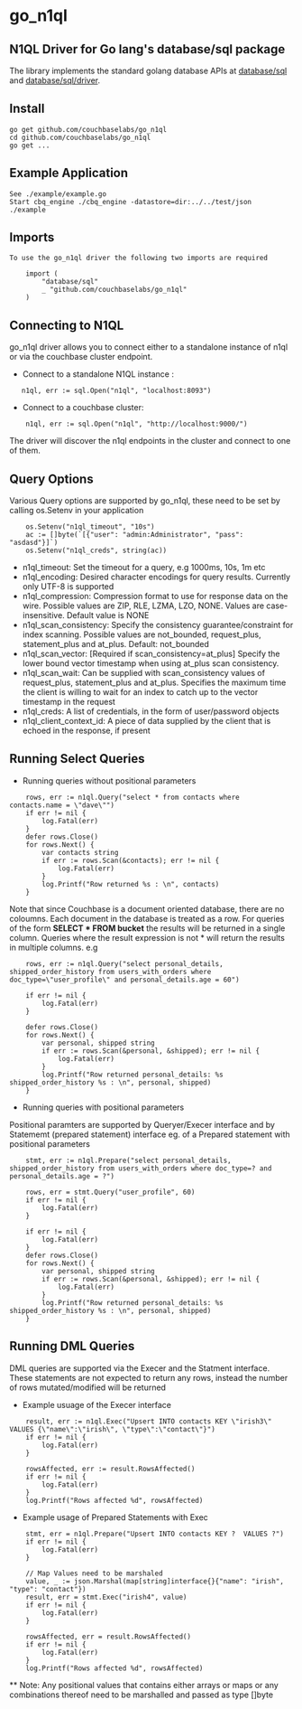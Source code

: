 go_n1ql
=======

## N1QL Driver for Go lang's database/sql package

The library implements the standard golang database APIs at
[database/sql](http://golang.org/pkg/database/sql/) and 
[database/sql/driver](http://golang.org/pkg/database/sql/driver/).

## Install

    go get github.com/couchbaselabs/go_n1ql
    cd github.com/couchbaselabs/go_n1ql
    go get ...

## Example Application 

    See ./example/example.go
    Start cbq_engine ./cbq_engine -datastore=dir:../../test/json
    ./example

## Imports 

    To use the go_n1ql driver the following two imports are required 
```
    import (
        "database/sql"
        _ "github.com/couchbaselabs/go_n1ql"
    )
```

## Connecting to N1QL

go_n1ql driver allows you to connect either to a standalone instance of n1ql or via 
the couchbase cluster endpoint. 

* Connect to a standalone N1QL instance :
```
   n1ql, err := sql.Open("n1ql", "localhost:8093")
```
* Connect to a couchbase cluster:
```
    n1ql, err := sql.Open("n1ql", "http://localhost:9000/")
```
The driver will discover the n1ql endpoints in the cluster and connect to one of them.

## Query Options 

Various Query options are supported by go_n1ql, these need to be set by calling os.Setenv in 
your application

```
    os.Setenv("n1ql_timeout", "10s")
    ac := []byte(`[{"user": "admin:Administrator", "pass": "asdasd"}]`)
    os.Setenv("n1ql_creds", string(ac))
```
* n1ql_timeout: Set the timeout for a query, e.g 1000ms, 10s, 1m etc
* n1ql_encoding: Desired character encodings for query results. Currently only UTF-8 is supported
* n1ql_compression: Compression format to use for response data on the wire. 
  Possible values are ZIP, RLE, LZMA, LZO, NONE. Values are case-insensitive. Default value is NONE
* n1ql_scan_consistency: Specify the consistency guarantee/constraint for index scanning. 
  Possible values are not_bounded, request_plus, statement_plus and at_plus. Default: not_bounded
* n1ql_scan_vector: [Required if scan_consistency=at_plus] Specify the lower bound vector timestamp 
  when using at_plus scan consistency.
* n1ql_scan_wait: Can be supplied with scan_consistency values of request_plus, statement_plus and at_plus. 
  Specifies the maximum time the client is willing to wait for an index to catch up to the 
  vector timestamp in the request
* n1ql_creds: A list of credentials, in the form of user/password objects
* n1ql_client_context_id: A piece of data supplied by the client that is echoed in the response, if present

## Running Select Queries 

* Running queries without positional parameters 

```
    rows, err := n1ql.Query("select * from contacts where contacts.name = \"dave\"")
    if err != nil {
        log.Fatal(err)
    }
    defer rows.Close()
    for rows.Next() {
        var contacts string
        if err := rows.Scan(&contacts); err != nil {
            log.Fatal(err)
        }
        log.Printf("Row returned %s : \n", contacts)
    }
```

Note that since Couchbase is a document oriented database, there are no coloumns. Each document in the 
database is treated as a row. For queries of the form **SELECT * FROM bucket** the results will be 
returned in a single column. Queries where the result expression is not * will return the results in 
multiple columns. e.g

```
    rows, err := n1ql.Query("select personal_details, shipped_order_history from users_with_orders where doc_type=\"user_profile\" and personal_details.age = 60")

    if err != nil {
        log.Fatal(err)
    }

    defer rows.Close()
    for rows.Next() {
        var personal, shipped string
        if err := rows.Scan(&personal, &shipped); err != nil {
            log.Fatal(err)
        }
        log.Printf("Row returned personal_details: %s shipped_order_history %s : \n", personal, shipped)
    }
```

* Running queries with positional parameters 

Positional paramters are supported by Queryer/Execer interface and by Statememt (prepared statement) interface
eg. of a Prepared statement with positional parameters 

```
    stmt, err := n1ql.Prepare("select personal_details, shipped_order_history from users_with_orders where doc_type=? and personal_details.age = ?")

    rows, err = stmt.Query("user_profile", 60)
    if err != nil {
        log.Fatal(err)
    }

    if err != nil {
        log.Fatal(err)
    }
    defer rows.Close()
    for rows.Next() {
        var personal, shipped string
        if err := rows.Scan(&personal, &shipped); err != nil {
            log.Fatal(err)
        }
        log.Printf("Row returned personal_details: %s shipped_order_history %s : \n", personal, shipped)
    }
```

## Running DML Queries 

DML queries are supported via the Execer and the Statment interface. These statements are not expected to return 
any rows, instead the number of rows mutated/modified will be returned

* Example usuage of the Execer interface

```
    result, err := n1ql.Exec("Upsert INTO contacts KEY \"irish3\" VALUES {\"name\":\"irish\", \"type\":\"contact\"}")
    if err != nil {
        log.Fatal(err)
    }

    rowsAffected, err := result.RowsAffected()
    if err != nil {
        log.Fatal(err)
    }
    log.Printf("Rows affected %d", rowsAffected)
```

* Example usage of Prepared Statements with Exec

```
    stmt, err = n1ql.Prepare("Upsert INTO contacts KEY ?  VALUES ?")
    if err != nil {
        log.Fatal(err)
    }

    // Map Values need to be marshaled
    value, _ := json.Marshal(map[string]interface{}{"name": "irish", "type": "contact"})
    result, err = stmt.Exec("irish4", value)
    if err != nil {
        log.Fatal(err)
    }

    rowsAffected, err = result.RowsAffected()
    if err != nil {
        log.Fatal(err)
    }
    log.Printf("Rows affected %d", rowsAffected)
```

** Note: Any positional values that contains either arrays or maps or any combinations thereof need to be 
   marshalled and passed as type []byte

